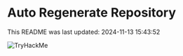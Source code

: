 # Auto Regenerate Repository

This README was last updated: 2024-11-13 15:43:52

 ![TryHackMe](https://tryhackme.com/badge/533634)